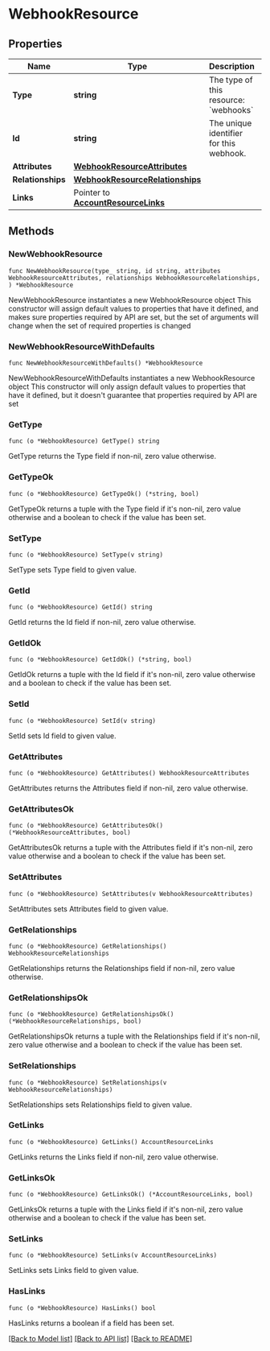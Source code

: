 # WebhookResource

## Properties

Name | Type | Description | Notes
------------ | ------------- | ------------- | -------------
**Type** | **string** | The type of this resource: &#x60;webhooks&#x60; | 
**Id** | **string** | The unique identifier for this webhook.  | 
**Attributes** | [**WebhookResourceAttributes**](WebhookResourceAttributes.md) |  | 
**Relationships** | [**WebhookResourceRelationships**](WebhookResourceRelationships.md) |  | 
**Links** | Pointer to [**AccountResourceLinks**](AccountResourceLinks.md) |  | [optional] 

## Methods

### NewWebhookResource

`func NewWebhookResource(type_ string, id string, attributes WebhookResourceAttributes, relationships WebhookResourceRelationships, ) *WebhookResource`

NewWebhookResource instantiates a new WebhookResource object
This constructor will assign default values to properties that have it defined,
and makes sure properties required by API are set, but the set of arguments
will change when the set of required properties is changed

### NewWebhookResourceWithDefaults

`func NewWebhookResourceWithDefaults() *WebhookResource`

NewWebhookResourceWithDefaults instantiates a new WebhookResource object
This constructor will only assign default values to properties that have it defined,
but it doesn't guarantee that properties required by API are set

### GetType

`func (o *WebhookResource) GetType() string`

GetType returns the Type field if non-nil, zero value otherwise.

### GetTypeOk

`func (o *WebhookResource) GetTypeOk() (*string, bool)`

GetTypeOk returns a tuple with the Type field if it's non-nil, zero value otherwise
and a boolean to check if the value has been set.

### SetType

`func (o *WebhookResource) SetType(v string)`

SetType sets Type field to given value.


### GetId

`func (o *WebhookResource) GetId() string`

GetId returns the Id field if non-nil, zero value otherwise.

### GetIdOk

`func (o *WebhookResource) GetIdOk() (*string, bool)`

GetIdOk returns a tuple with the Id field if it's non-nil, zero value otherwise
and a boolean to check if the value has been set.

### SetId

`func (o *WebhookResource) SetId(v string)`

SetId sets Id field to given value.


### GetAttributes

`func (o *WebhookResource) GetAttributes() WebhookResourceAttributes`

GetAttributes returns the Attributes field if non-nil, zero value otherwise.

### GetAttributesOk

`func (o *WebhookResource) GetAttributesOk() (*WebhookResourceAttributes, bool)`

GetAttributesOk returns a tuple with the Attributes field if it's non-nil, zero value otherwise
and a boolean to check if the value has been set.

### SetAttributes

`func (o *WebhookResource) SetAttributes(v WebhookResourceAttributes)`

SetAttributes sets Attributes field to given value.


### GetRelationships

`func (o *WebhookResource) GetRelationships() WebhookResourceRelationships`

GetRelationships returns the Relationships field if non-nil, zero value otherwise.

### GetRelationshipsOk

`func (o *WebhookResource) GetRelationshipsOk() (*WebhookResourceRelationships, bool)`

GetRelationshipsOk returns a tuple with the Relationships field if it's non-nil, zero value otherwise
and a boolean to check if the value has been set.

### SetRelationships

`func (o *WebhookResource) SetRelationships(v WebhookResourceRelationships)`

SetRelationships sets Relationships field to given value.


### GetLinks

`func (o *WebhookResource) GetLinks() AccountResourceLinks`

GetLinks returns the Links field if non-nil, zero value otherwise.

### GetLinksOk

`func (o *WebhookResource) GetLinksOk() (*AccountResourceLinks, bool)`

GetLinksOk returns a tuple with the Links field if it's non-nil, zero value otherwise
and a boolean to check if the value has been set.

### SetLinks

`func (o *WebhookResource) SetLinks(v AccountResourceLinks)`

SetLinks sets Links field to given value.

### HasLinks

`func (o *WebhookResource) HasLinks() bool`

HasLinks returns a boolean if a field has been set.


[[Back to Model list]](../README.md#documentation-for-models) [[Back to API list]](../README.md#documentation-for-api-endpoints) [[Back to README]](../README.md)



